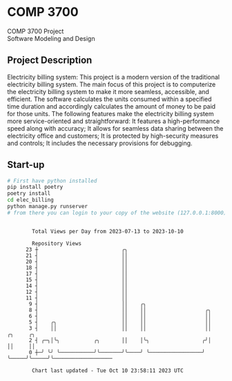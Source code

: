 # COMP 3700
COMP 3700 Project  
Software Modeling and Design
## Project Description
Electricity billing system: This project is a modern version of the traditional electricity billing system. The main focus of this project is to computerize the electricity billing system to make it more seamless, accessible, and efficient. The software calculates the units consumed within a specified time duration and accordingly calculates the amount of money to be paid for those units. The following features make the electricity billing system more service-oriented and straightforward: It features a high-performance speed along with accuracy; It allows for seamless data sharing between the electricity office and customers; It is protected by high-security measures and controls; It includes the necessary provisions for debugging.

## Start-up
```bash
# First have python installed
pip install poetry
poetry install
cd elec_billing
python manage.py runserver
# from there you can login to your copy of the website (127.0.0.1:8000), default creds are admin/admin
```

```

        Total Views per Day from 2023-07-13 to 2023-10-10

        Repository Views
      23 ┼                           ╭╮
      21 ┤                           ││
      20 ┤                           ││
      18 ┤                           ││
      17 ┤                           ││
      15 ┤                           ││
      14 ┤                           ││
      12 ┤                           ││
      11 ┤                           ││
       9 ┤                           ││    ╭╮
       8 ┤                           ││    ││                   ╭╮
       6 ┤                           ││    ││                   ││
       5 ┤    ╭╮                     ││    ││                   ││
       3 ┤    ││                     ││    ││                   ││     ╭╮     ╭╮
       2 ┤ ╭─╮│╰╮           ╭╮       ││    │╰╮                 ╭╯│     ││     ││
       0 ┼─╯ ╰╯ ╰───────────╯╰───────╯╰────╯ ╰─────────────────╯ ╰─────╯╰─────╯╰───────────────────

        Chart last updated - Tue Oct 10 23:58:11 2023 UTC
        
```
